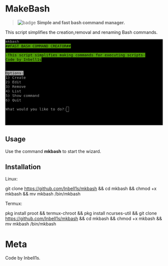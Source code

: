 # MakeBash 

>![badge]
> **Simple and fast bash command manager.**


This script simplifies the creation,removal and renaming Bash commands.

![screen]

## Usage

Use the command **mkbash** to start the wizard.


## Installation

Linux:

git clone https://github.com/Inbell1s/mkbash && cd mkbash && chmod +x mkbash && mv mkbash /bin/mkbash

Termux:

pkg install proot &&
termux-chroot &&
pkg install ncurses-util &&
git clone https://github.com/Inbell1s/mkbash && cd mkbash && chmod +x mkbash && mv mkbash /bin/mkbash


# Meta

Code by Inbell1s.

[badge]: https://img.shields.io/badge/BETA-In%20Progress-RED.svg
[screen]: https://github.com/Inbell1s/mkbash/blob/master/screen.png
